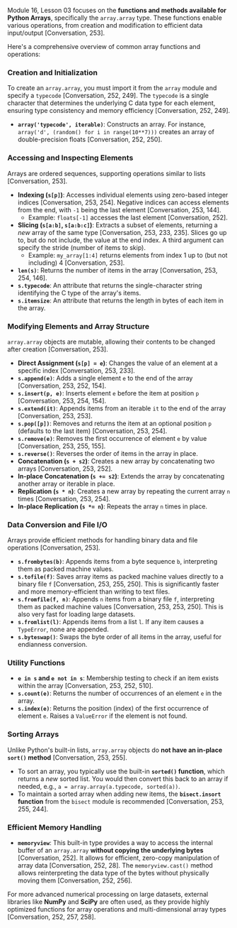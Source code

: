 Module 16, Lesson 03 focuses on the **functions and methods available for Python Arrays**, specifically the `array.array` type. These functions enable various operations, from creation and modification to efficient data input/output [Conversation, 253].

Here's a comprehensive overview of common array functions and operations:

### Creation and Initialization
To create an `array.array`, you must import it from the `array` module and specify a `typecode` [Conversation, 252, 249]. The `typecode` is a single character that determines the underlying C data type for each element, ensuring type consistency and memory efficiency [Conversation, 252, 249].
*   **`array('typecode', iterable)`**: Constructs an array. For instance, `array('d', (random() for i in range(10**7)))` creates an array of double-precision floats [Conversation, 252, 250].

### Accessing and Inspecting Elements
Arrays are ordered sequences, supporting operations similar to lists [Conversation, 253].
*   **Indexing (`s[p]`)**: Accesses individual elements using zero-based integer indices [Conversation, 253, 254]. Negative indices can access elements from the end, with `-1` being the last element [Conversation, 253, 144].
    *   Example: `floats[-1]` accesses the last element [Conversation, 252].
*   **Slicing (`s[a:b]`, `s[a:b:c]`)**: Extracts a subset of elements, returning a *new* array of the same type [Conversation, 253, 233, 235]. Slices go up to, but do not include, the value at the end index. A third argument can specify the stride (number of items to skip).
    *   Example: `my_array[1:4]` returns elements from index 1 up to (but not including) 4 [Conversation, 253].
*   **`len(s)`**: Returns the number of items in the array [Conversation, 253, 254, 146].
*   **`s.typecode`**: An attribute that returns the single-character string identifying the C type of the array's items.
*   **`s.itemsize`**: An attribute that returns the length in bytes of each item in the array.

### Modifying Elements and Array Structure
`array.array` objects are mutable, allowing their contents to be changed after creation [Conversation, 253].
*   **Direct Assignment (`s[p] = e`)**: Changes the value of an element at a specific index [Conversation, 253, 233].
*   **`s.append(e)`**: Adds a single element `e` to the end of the array [Conversation, 253, 252, 154].
*   **`s.insert(p, e)`**: Inserts element `e` before the item at position `p` [Conversation, 253, 254, 154].
*   **`s.extend(it)`**: Appends items from an iterable `it` to the end of the array [Conversation, 253, 253].
*   **`s.pop([p])`**: Removes and returns the item at an optional position `p` (defaults to the last item) [Conversation, 253, 254].
*   **`s.remove(e)`**: Removes the first occurrence of element `e` by value [Conversation, 253, 255, 155].
*   **`s.reverse()`**: Reverses the order of items in the array in place.
*   **Concatenation (`s + s2`)**: Creates a new array by concatenating two arrays [Conversation, 253, 252].
*   **In-place Concatenation (`s += s2`)**: Extends the array by concatenating another array or iterable in place.
*   **Replication (`s * n`)**: Creates a new array by repeating the current array `n` times [Conversation, 253, 254].
*   **In-place Replication (`s *= n`)**: Repeats the array `n` times in place.

### Data Conversion and File I/O
Arrays provide efficient methods for handling binary data and file operations [Conversation, 253].
*   **`s.frombytes(b)`**: Appends items from a byte sequence `b`, interpreting them as packed machine values.
*   **`s.tofile(f)`**: Saves array items as packed machine values directly to a binary file `f` [Conversation, 253, 255, 250]. This is significantly faster and more memory-efficient than writing to text files.
*   **`s.fromfile(f, n)`**: Appends `n` items from a binary file `f`, interpreting them as packed machine values [Conversation, 253, 253, 250]. This is also very fast for loading large datasets.
*   **`s.fromlist(l)`**: Appends items from a list `l`. If any item causes a `TypeError`, none are appended.
*   **`s.byteswap()`**: Swaps the byte order of all items in the array, useful for endianness conversion.

### Utility Functions
*   **`e in s` and `e not in s`**: Membership testing to check if an item exists within the array [Conversation, 253, 252, 510].
*   **`s.count(e)`**: Returns the number of occurrences of an element `e` in the array.
*   **`s.index(e)`**: Returns the position (index) of the first occurrence of element `e`. Raises a `ValueError` if the element is not found.

### Sorting Arrays
Unlike Python's built-in lists, `array.array` objects do **not have an in-place `sort()` method** [Conversation, 253, 255].
*   To sort an array, you typically use the built-in **`sorted()` function**, which returns a *new* sorted list. You would then convert this back to an array if needed, e.g., `a = array.array(a.typecode, sorted(a))`.
*   To maintain a sorted array when adding new items, the **`bisect.insort` function** from the `bisect` module is recommended [Conversation, 253, 255, 244].

### Efficient Memory Handling
*   **`memoryview`**: This built-in type provides a way to access the internal buffer of an `array.array` **without copying the underlying bytes** [Conversation, 252]. It allows for efficient, zero-copy manipulation of array data [Conversation, 252, 28]. The `memoryview.cast()` method allows reinterpreting the data type of the bytes without physically moving them [Conversation, 252, 256].

For more advanced numerical processing on large datasets, external libraries like **NumPy** and **SciPy** are often used, as they provide highly optimized functions for array operations and multi-dimensional array types [Conversation, 252, 257, 258].